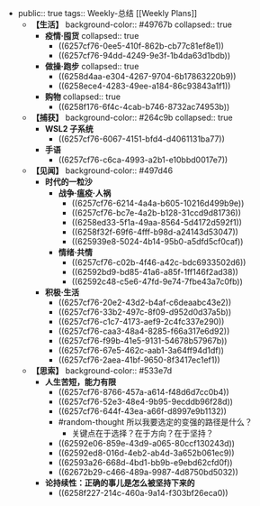- public:: true
  tags:: Weekly-总结
  [[Weekly Plans]]
	- **【生活】**
	  background-color:: #49767b
	  collapsed:: true
		- **疫情·囤货**
		  collapsed:: true
			- ((6257cf76-0ee5-410f-862b-cb77c81ef8e1))
			- ((6257cf76-94dd-4249-9e3f-1b4da63d1bdb))
		- **做操·跑步**
		  collapsed:: true
			- ((6258d4aa-e304-4267-9704-6b17863220b9))
			- ((6258ece4-4283-49ee-a184-86c93843a1f1))
		- **购物**
		  collapsed:: true
			- ((6258f176-6f4c-4cab-b746-8732ac74953b))
	- **【捕获】**
	  background-color:: #264c9b
	  collapsed:: true
		- **WSL2 子系统**
			- ((6257cf76-6067-4151-bfd4-d4061131ba77))
		- **手语**
			- ((6257cf76-c6ca-4993-a2b1-e10bbd0017e7))
	- **【见闻】**
	  background-color:: #497d46
		- **时代的一粒沙**
			- **战争·瘟疫·人祸**
				- ((6257cf76-6214-4a4a-b605-10216d499b9e))
				- ((6257cf76-bc7e-4a2b-b128-31ccd9d81736))
				- ((6258ed33-5f1a-49aa-8564-5d4172d592f1))
				- ((6258f32f-69f6-4fff-b98d-a24143d53047))
				- ((625939e8-5024-4b14-95b0-a5dfd5cf0caf))
			- **情绪·共情**
				- ((6257cf76-c02b-4f46-a42c-bdc6933502d6))
				- ((62592bd9-bd85-41a6-a85f-1ff146f2ad38))
				- ((62592c48-c5e6-47fd-9e74-7fbe43a7c0fb))
		- **积极·生活**
			- ((6257cf76-20e2-43d2-b4af-c6deaabc43e2))
			- ((6257cf76-33b2-497c-8f09-d952d0d37a5b))
			- ((6257cf76-c1c7-4173-aef9-2c4fc337e290))
			- ((6257cf76-caa3-48a4-8285-f66a317e6d92))
			- ((6257cf76-f99b-41e5-9131-54678b57967b))
			- ((6257cf76-67e5-462c-aab1-3a64ff94d1df))
			- ((6257cf76-2aea-41bf-9650-8f3417ec1ef1))
	- **【思索】**
	  background-color:: #533e7d
		- **人生苦短，能力有限**
			- ((6257cf76-8766-457a-a614-f48d6d7cc0b4))
			- ((6257cf76-52e3-48e4-9b95-9ecddb96f28d))
			- ((6257cf76-644f-43ea-a66f-d8997e9b1132))
			- #random-thought 所以我要选定的变强的路径是什么？
				- 关键点在于选择？在于方向？在于坚持？
			- ((62592e06-859e-43d9-a065-80ccf130243d))
			- ((62592ed8-016d-4eb2-ab4d-3a652b061ec9))
			- ((62593a26-668d-4bd1-bb9b-e9ebd62cfd0f))
			- ((62672b29-c466-489a-9987-4d8750bd5032))
		- **论持续性：正确的事儿是怎么被坚持下来的**
			- ((6258f227-214c-460a-9a14-f303bf26eca0))